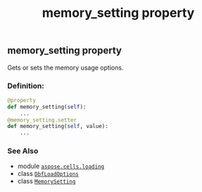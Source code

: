 ﻿---
title: memory_setting property
second_title: Aspose.Cells for Python via .NET API References
description: 
type: docs
weight: 180
url: /aspose.cells.loading/dbfloadoptions/memory_setting/
is_root: false
---

## memory_setting property


Gets or sets the memory usage options.
### Definition:
```python
@property
def memory_setting(self):
    ...
@memory_setting.setter
def memory_setting(self, value):
    ...
```

### See Also
* module [`aspose.cells.loading`](../../)
* class [`DbfLoadOptions`](/cells/python-net/aspose.cells.loading/dbfloadoptions)
* class [`MemorySetting`](/cells/python-net/aspose.cells/memorysetting)
